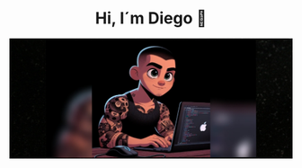  <div align="center">
        <h1 align="center">Hi, I´m Diego 👋</h1>
 </div>
 <img src="https://github.com/Diegh0/Diegh0/blob/main/bannerNew.jpeg?raw=true">

<!--
**Diegh0/Diegh0** is a ✨ _special_ ✨ repository because its `README.md` (this file) appears on your GitHub profile.

Here are some ideas to get you started:

- 🔭 I’m currently working on ...
- 🌱 I’m currently learning ...
- 👯 I’m looking to collaborate on ...
- 🤔 I’m looking for help with ...
- 💬 Ask me about ...
- 📫 How to reach me: ...
- 😄 Pronouns: ...
- ⚡ Fun fact: ...
-->
